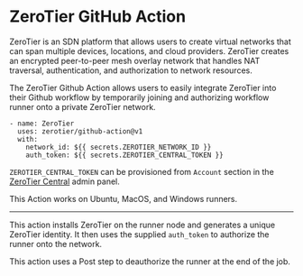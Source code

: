 # ZeroTier GitHub Action

ZeroTier is an SDN platform that allows users to create virtual
networks that can span multiple devices, locations, and cloud
providers. ZeroTier creates an encrypted peer-to-peer mesh overlay
network that handles NAT traversal, authentication, and authorization
to network resources.

The ZeroTier Github Action allows users to easily integrate
ZeroTier into their Github workflow by temporarily joining and
authorizing workflow runner onto a private ZeroTier network.

```
- name: ZeroTier
  uses: zerotier/github-action@v1
  with:
    network_id: ${{ secrets.ZEROTIER_NETWORK_ID }}
    auth_token: ${{ secrets.ZEROTIER_CENTRAL_TOKEN }}
```

`ZEROTIER_CENTRAL_TOKEN` can be provisioned from `Account` section in the [ZeroTier Central](https://my.zerotier.com) admin panel.

This Action works on Ubuntu, MacOS, and Windows runners.

----

This action installs ZeroTier on the runner node and generates a unique ZeroTier identity.
It then uses the supplied `auth_token` to authorize the runner onto the network.



This action uses a Post step to deauthorize the runner at the end of
the job.
